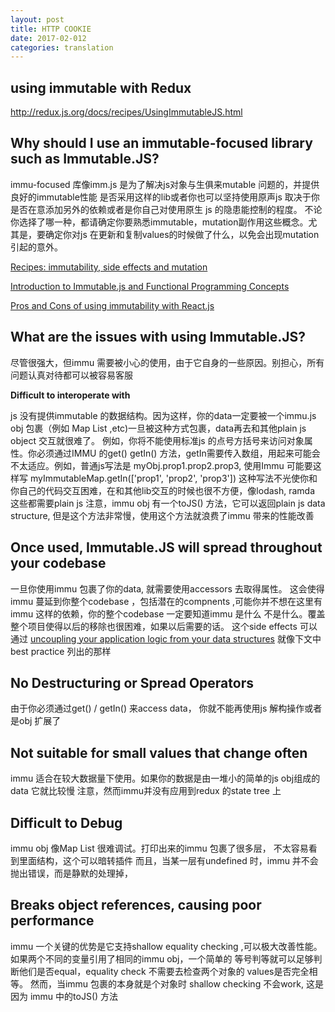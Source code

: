 ```yaml
---
layout: post
title: HTTP COOKIE 
date: 2017-02-012
categories: translation
---
```

## using immutable with Redux
http://redux.js.org/docs/recipes/UsingImmutableJS.html


## Why should I use an immutable-focused library such as Immutable.JS?

immu-focused 库像imm.js 是为了解决js对象与生俱来mutable 问题的，并提供良好的immutable性能
是否采用这样的lib或者你也可以坚持使用原声js 取决于你是否在意添加另外的依赖或者是你自己对使用原生 js 的隐患能控制的程度。
不论你选择了哪一种，都请确定你要熟悉immutable，mutation副作用这些概念。尤其是，要确定你对js 在更新和复制values的时候做了什么，以免会出现mutation引起的意外。

[Recipes: immutability, side effects and mutation](http://redux.js.org/docs/recipes/reducers/PrerequisiteConcepts.html#note-on-immutability-side-effects-and-mutation)

[Introduction to Immutable.js and Functional Programming Concepts](https://auth0.com/blog/intro-to-immutable-js/)

[Pros and Cons of using immutability with React.js](http://reactkungfu.com/2015/08/pros-and-cons-of-using-immutability-with-react-js/)
## What are the issues with using Immutable.JS?

尽管很强大，但immu 需要被小心的使用，由于它自身的一些原因。别担心，所有问题认真对待都可以被容易客服

**Difficult to interoperate with**

js 没有提供immutable 的数据结构。因为这样，你的data一定要被一个immu.js obj 包裹（例如 Map List ,etc)一旦被这种方式包裹，data再去和其他plain js object 交互就很难了。
例如，你将不能使用标准js 的点号方括号来访问对象属性。你必须通过IMMU 的get() getIn() 方法，getIn需要传入数组，用起来可能会不太适应。例如，普通js写法是 myObj.prop1.prop2.prop3, 使用Immu 可能要这样写 myImmutableMap.getIn(['prop1', 'prop2', 'prop3'])
这种写法不光使你和你自己的代码交互困难，在和其他lib交互的时候也很不方便，像lodash, ramda 这些都需要plain js
注意，immu obj 有一个toJS() 方法，它可以返回plain js data structure, 但是这个方法非常慢，使用这个方法就浪费了immu 带来的性能改善

## Once used, Immutable.JS will spread throughout your codebase

一旦你使用immu 包裹了你的data, 就需要使用accessors 去取得属性。
这会使得immu 蔓延到你整个codebase ，包括潜在的compnents ,可能你并不想在这里有immu 这样的依赖，你的整个codebase 一定要知道immu 是什么 不是什么。覆盖整个项目使得以后的移除也很困难，如果以后需要的话。
这个side effects 可以通过 [uncoupling your application logic from your data structures](https://medium.com/@dtinth/immutable-js-persistent-data-structures-and-structural-sharing-6d163fbd73d2#.z1g1ofrsi) 就像下文中 best practice 列出的那样

## No Destructuring or Spread Operators

由于你必须通过get() / getIn() 来access data， 你就不能再使用js 解构操作或者是obj 扩展了

## Not suitable for small values that change often

immu 适合在较大数据量下使用。如果你的数据是由一堆小的简单的js obj组成的data 它就比较慢
注意，然而immu并没有应用到redux 的state tree 上

## Difficult to Debug

immu obj 像Map List 很难调试。打印出来的immu 包裹了很多层， 不太容易看到里面结构，这个可以暗转插件 而且，当某一层有undefined 时，immu 并不会抛出错误，而是静默的处理掉， 

## Breaks object references, causing poor performance

immu 一个关键的优势是它支持shallow equality checking ,可以极大改善性能。
如果两个不同的变量引用了相同的immu obj，一个简单的 等号判等就可以足够判断他们是否equal，equality check 不需要去检查两个对象的 values是否完全相等。
然而，当immu 包裹的本身就是个对象时 shallow checking 不会work, 这是因为 immu 中的toJS() 方法

